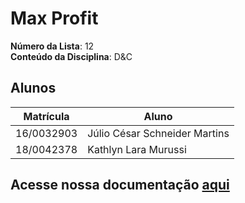 # Max Profit

**Número da Lista**: 12<br>
**Conteúdo da Disciplina**: D&C <br>

## Alunos
|Matrícula | Aluno |
| -- | -- |
| 16/0032903  |  Júlio César Schneider Martins |
| 18/0042378  |  Kathlyn Lara Murussi |

## Acesse nossa documentação [aqui](https://projeto-de-algoritmos.github.io/DCMax-Profit/)

